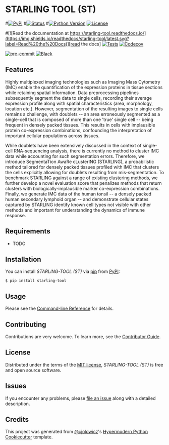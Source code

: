# STARLING TOOL (ST)

#[![PyPI](https://img.shields.io/pypi/v/starling-tool.svg)][pypi_]
#[![Status](https://img.shields.io/pypi/status/starling-tool.svg)][status]
#[![Python Version](https://img.shields.io/pypi/pyversions/starling-tool)][python version]
[![License](https://github.com/camlab-bioml/starling-tool/blob/main)][license]

#[![Read the documentation at https://starling-tool.readthedocs.io/](https://img.shields.io/readthedocs/starling-tool/latest.svg?label=Read%20the%20Docs)][read the docs]
[![Tests](https://github.com/camlab-bioml/starling-toolworkflows/Tests/badge.svg)][tests]
[![Codecov](https://codecov.io/gh/camlab-bioml/starling-tool/branch/main/graph/badge.svg)][codecov]

[![pre-commit](https://img.shields.io/badge/pre--commit-enabled-brightgreen?logo=pre-commit&logoColor=white)][pre-commit]
[![Black](https://img.shields.io/badge/code%20style-black-000000.svg)][black]

[pypi_]: https://pypi.org/project/starling-tool/
[status]: https://pypi.org/project/starling-tool/
[python version]: https://pypi.org/project/starling-tool
[read the docs]: https://starling-tool.readthedocs.io/
[tests]: https://github.com/Usually-zz/starling-tool/actions?workflow=Tests
[codecov]: https://app.codecov.io/gh/Usually-zz/starling-tool
[pre-commit]: https://github.com/pre-commit/pre-commit
[black]: https://github.com/psf/black

## Features

Highly multiplexed imaging technologies such as Imaging Mass Cytometry (IMC) enable the quantification of the expression proteins in tissue sections while retaining spatial information. Data preprocessing pipelines subsequently segment the data to single cells, recording their average expression profile along with spatial characteristics (area, morphology, location etc.). However, segmentation of the resulting images to single cells remains a challenge, with doublets -- an area erroneously segmented as a single-cell that is composed of more than one 'true' single cell -- being frequent in densely packed tissues. This results in cells with implausible protein co-expression combinations, confounding the interpretation of important cellular populations across tissues.

While doublets have been extensively discussed in the context of single-cell RNA-sequencing analysis, there is currently no method to cluster IMC data while accounting for such segmentation errors. Therefore, we introduce SegmentaTion AwaRe cLusterING (STARLING), a probabilistic method tailored for densely packed tissues profiled with IMC that clusters the cells explicitly allowing for doublets resulting from mis-segmentation. To benchmark STARLING against a range of existing clustering methods, we further develop a novel evaluation score that penalizes methods that return clusters with biologically-implausible marker co-expression combinations. Finally, we generate IMC data of the human tonsil -- a densely packed human secondary lymphoid organ -- and demonstrate cellular states captured by STARLING identify known cell types not visible with other methods and important for understanding the dynamics of immune response.
## Requirements

- TODO

## Installation

You can install _STARLING-TOOL (ST)_ via [pip] from [PyPI]:

```console
$ pip install starling-tool
```

## Usage

Please see the [Command-line Reference] for details.

## Contributing

Contributions are very welcome.
To learn more, see the [Contributor Guide].

## License

Distributed under the terms of the [MIT license][license],
_STARLING-TOOL (ST)_ is free and open source software.

## Issues

If you encounter any problems,
please [file an issue] along with a detailed description.

## Credits

This project was generated from [@cjolowicz]'s [Hypermodern Python Cookiecutter] template.

[@cjolowicz]: https://github.com/cjolowicz
[pypi]: https://pypi.org/
[hypermodern python cookiecutter]: https://github.com/cjolowicz/cookiecutter-hypermodern-python
[file an issue]: https://github.com/Usually-zz/starling-tool/issues
[pip]: https://pip.pypa.io/

<!-- github-only -->

[license]: https://github.com/Usually-zz/starling-tool/blob/main/LICENSE
[contributor guide]: https://github.com/Usually-zz/starling-tool/blob/main/CONTRIBUTING.md
[command-line reference]: https://starling-tool.readthedocs.io/en/latest/usage.html
